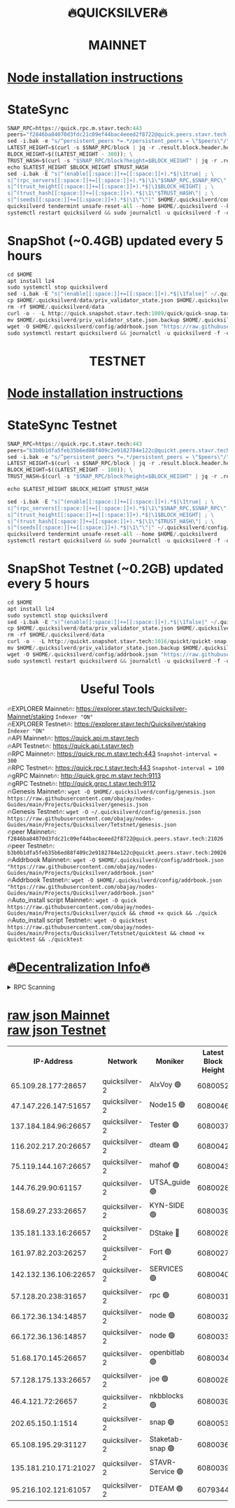 <h1 align="center"> 🔥QUICKSILVER🔥</h1>

<h1 align="center"> MAINNET</h1>

[Node installation instructions](https://github.com/obajay/nodes-Guides/tree/main/Projects/Quicksilver)
=

# StateSync
```python
SNAP_RPC=https://quick.rpc.m.stavr.tech:443
peers="f2846ba84070d3fdc21c09ef44bac4eeed2f8722@quick.peers.stavr.tech:21026"
sed -i.bak -e "s/^persistent_peers *=.*/persistent_peers = \"$peers\"/" $HOME/.quicksilverd/config/config.toml
LATEST_HEIGHT=$(curl -s $SNAP_RPC/block | jq -r .result.block.header.height); \
BLOCK_HEIGHT=$((LATEST_HEIGHT - 300)); \
TRUST_HASH=$(curl -s "$SNAP_RPC/block?height=$BLOCK_HEIGHT" | jq -r .result.block_id.hash)
echo $LATEST_HEIGHT $BLOCK_HEIGHT $TRUST_HASH
sed -i.bak -E "s|^(enable[[:space:]]+=[[:space:]]+).*$|\1true| ; \
s|^(rpc_servers[[:space:]]+=[[:space:]]+).*$|\1\"$SNAP_RPC,$SNAP_RPC\"| ; \
s|^(trust_height[[:space:]]+=[[:space:]]+).*$|\1$BLOCK_HEIGHT| ; \
s|^(trust_hash[[:space:]]+=[[:space:]]+).*$|\1\"$TRUST_HASH\"| ; \
s|^(seeds[[:space:]]+=[[:space:]]+).*$|\1\"\"|" $HOME/.quicksilverd/config/config.toml
quicksilverd tendermint unsafe-reset-all --home $HOME/.quicksilverd --keep-addr-book
systemctl restart quicksilverd && sudo journalctl -u quicksilverd -f -o cat
```

# SnapShot (~0.4GB) updated every 5 hours
```python
cd $HOME
apt install lz4
sudo systemctl stop quicksilverd
sed -i.bak -E "s|^(enable[[:space:]]+=[[:space:]]+).*$|\1false|" ~/.quicksilverd/config/config.toml
cp $HOME/.quicksilverd/data/priv_validator_state.json $HOME/.quicksilverd/priv_validator_state.json.backup
rm -rf $HOME/.quicksilverd/data
curl -o - -L http://quick.snapshot.stavr.tech:1009/quick/quick-snap.tar.lz4 | lz4 -c -d - | tar -x -C $HOME/.quicksilverd --strip-components 2
mv $HOME/.quicksilverd/priv_validator_state.json.backup $HOME/.quicksilverd/data/priv_validator_state.json
wget -O $HOME/.quicksilverd/config/addrbook.json "https://raw.githubusercontent.com/obajay/nodes-Guides/main/Projects/Quicksilver/addrbook.json"
sudo systemctl restart quicksilverd && journalctl -u quicksilverd -f -o cat
```

<h1 align="center"> TESTNET</h1>

[Node installation instructions](https://github.com/obajay/nodes-Guides/tree/main/Projects/Quicksilver/Tetstnet)
=

# StateSync Testnet
```python
SNAP_RPC=https://quick.rpc.t.stavr.tech:443
peers="b3b0b1dfa5feb35b6ed88f409c2e9182784e122c@quickt.peers.stavr.tech:20026"
sed -i.bak -e "s/^persistent_peers *=.*/persistent_peers = \"$peers\"/" $HOME/.quicksilverd/config/config.toml
LATEST_HEIGHT=$(curl -s $SNAP_RPC/block | jq -r .result.block.header.height); \
BLOCK_HEIGHT=$((LATEST_HEIGHT - 100)); \
TRUST_HASH=$(curl -s "$SNAP_RPC/block?height=$BLOCK_HEIGHT" | jq -r .result.block_id.hash)

echo $LATEST_HEIGHT $BLOCK_HEIGHT $TRUST_HASH

sed -i.bak -E "s|^(enable[[:space:]]+=[[:space:]]+).*$|\1true| ; \
s|^(rpc_servers[[:space:]]+=[[:space:]]+).*$|\1\"$SNAP_RPC,$SNAP_RPC\"| ; \
s|^(trust_height[[:space:]]+=[[:space:]]+).*$|\1$BLOCK_HEIGHT| ; \
s|^(trust_hash[[:space:]]+=[[:space:]]+).*$|\1\"$TRUST_HASH\"| ; \
s|^(seeds[[:space:]]+=[[:space:]]+).*$|\1\"\"|" ~/.quicksilverd/config/config.toml
quicksilverd tendermint unsafe-reset-all --home $HOME/.quicksilverd
systemctl restart quicksilverd && sudo journalctl -u quicksilverd -f -o cat

```

# SnapShot Testnet (~0.2GB) updated every 5 hours
```python
cd $HOME
apt install lz4
sudo systemctl stop quicksilverd
sed -i.bak -E "s|^(enable[[:space:]]+=[[:space:]]+).*$|\1false|" ~/.quicksilverd/config/config.toml
cp $HOME/.quicksilverd/data/priv_validator_state.json $HOME/.quicksilverd/priv_validator_state.json.backup
rm -rf $HOME/.quicksilverd/data
curl -o - -L http://quickt.snapshot.stavr.tech:1016/quickt/quickt-snap.tar.lz4 | lz4 -c -d - | tar -x -C $HOME/.quicksilverd --strip-components 2
mv $HOME/.quicksilverd/priv_validator_state.json.backup $HOME/.quicksilverd/data/priv_validator_state.json
wget -O $HOME/.quicksilverd/config/addrbook.json "https://raw.githubusercontent.com/obajay/nodes-Guides/main/Projects/Quicksilver/Tetstnet/addrbook.json"
sudo systemctl restart quicksilverd && journalctl -u quicksilverd -f -o cat
```
 <h1 align="center"> Useful Tools</h1>

🔥EXPLORER Mainnet🔥:        https://explorer.stavr.tech/Quicksilver-Mainnet/staking    `Indexer "ON"` \
🔥EXPLORER Testnet🔥:        https://explorer.stavr.tech/Quicksilver/staking	        `Indexer "ON"` \
🔥API Mainnet🔥: 			 https://quick.api.m.stavr.tech \
🔥API Testnet🔥: 			 https://quick.api.t.stavr.tech \
🔥RPC Mainnet🔥:             https://quick.rpc.m.stavr.tech:443              `Snapshot-interval = 300` \
🔥RPC Testnet🔥:             https://quick.rpc.t.stavr.tech:443              `Snapshot-interval = 100` \
🔥gRPC Mainnet🔥:                    http://quick.grpc.m.stavr.tech:9113 \
🔥gRPC Testnet🔥:                    http://quick.grpc.t.stavr.tech:9112 \
🔥Genesis Mainnet🔥: `wget -O $HOME/.quicksilverd/config/genesis.json https://raw.githubusercontent.com/obajay/nodes-Guides/main/Projects/Quicksilver/genesis.json` \
🔥Genesis Testnet🔥: `wget -O ~/.quicksilverd/config/genesis.json https://raw.githubusercontent.com/obajay/nodes-Guides/main/Projects/Quicksilver/Tetstnet/genesis.json` \
🔥peer Mainnet🔥:					 `f2846ba84070d3fdc21c09ef44bac4eeed2f8722@quick.peers.stavr.tech:21026` \
🔥peer Testnet🔥:					 `b3b0b1dfa5feb35b6ed88f409c2e9182784e122c@quickt.peers.stavr.tech:20026` \
🔥Addrbook Mainnet🔥:    ```wget -O $HOME/.quicksilverd/config/addrbook.json "https://raw.githubusercontent.com/obajay/nodes-Guides/main/Projects/Quicksilver/addrbook.json"``` \
🔥Addrbook Testnet🔥:    ```wget -O $HOME/.quicksilverd/config/addrbook.json "https://raw.githubusercontent.com/obajay/nodes-Guides/main/Projects/Quicksilver/addrbook.json"``` \
🔥Auto_install script Mainnet🔥: ```wget -O quick https://raw.githubusercontent.com/obajay/nodes-Guides/main/Projects/Quicksilver/quick && chmod +x quick && ./quick``` \
🔥Auto_install script Testnet🔥: ```wget -O quicktest https://raw.githubusercontent.com/obajay/nodes-Guides/main/Projects/Quicksilver/Tetstnet/quicktest && chmod +x quicktest && ./quicktest```

🔥[Decentralization Info](https://github.com/obajay/StateSync-snapshots/tree/main/Projects/Quicksilver/Decentralization)🔥
=

<details>
<summary>RPC Scanning</summary>

<h2 align="center"> We scan nodes in real time every 4 hours. And we provide the final result of RPC endpoints.
We cannot influence the operation of these nodes in any way. </h2>


```python
If Voting Power is higher than 0 --> then the Node is a validator of the network and may be subject to attack and be a potential threat to the chain.
```
```python
We marked such validators with a red symbol
```

</details>

[raw json Mainnet](https://rpc-check.quickm.stavr.tech/quickm/rpc-quickm-result.json) \
[raw json Testnet](https://github.com/obajay/StateSync-snapshots/tree/main/Projects/Quicksilver/Rpc-Check-Testnet)
=


<table><tr><th>IP-Address</th><th>Network</th><th>Moniker</th><th>Latest Block Height</th><th>Earliest Block Height</th><th>Catching Up</th><th>Tx Index</th><th>Voting Power</th><th>Scan Time</th></tr><tr><td>65.109.28.177:28657</td><td>quicksilver-2</td><td>AlxVoy 🟢</td><td>6080052</td><td>3562001</td><td>False</td><td>off</td><td>0</td><td>2024-02-22T05:56:11.155806509UTC</td></tr><tr><td>47.147.226.147:51657</td><td>quicksilver-2</td><td>Node15 🟢</td><td>6080046</td><td>5151648</td><td>False</td><td>off</td><td>0</td><td>2024-02-22T05:55:35.496222770UTC</td></tr><tr><td>137.184.184.96:26657</td><td>quicksilver-2</td><td>Tester 🟢</td><td>6080037</td><td>5550692</td><td>False</td><td>off</td><td>0</td><td>2024-02-22T05:54:42.136217440UTC</td></tr><tr><td>116.202.217.20:26657</td><td>quicksilver-2</td><td>dteam 🟢</td><td>6080042</td><td>5581001</td><td>False</td><td>on</td><td>0</td><td>2024-02-22T05:55:08.984341908UTC</td></tr><tr><td>75.119.144.167:26657</td><td>quicksilver-2</td><td>mahof 🟢</td><td>6080043</td><td>5654794</td><td>False</td><td>on</td><td>0</td><td>2024-02-22T05:55:17.633471044UTC</td></tr><tr><td>144.76.29.90:61157</td><td>quicksilver-2</td><td>UTSA_guide 🟢</td><td>6080028</td><td>5743301</td><td>False</td><td>on</td><td>0</td><td>2024-02-22T05:53:47.777943246UTC</td></tr><tr><td>158.69.27.233:26657</td><td>quicksilver-2</td><td>KYN-SIDE 🟢</td><td>6080039</td><td>5799001</td><td>False</td><td>on</td><td>0</td><td>2024-02-22T05:54:55.524629202UTC</td></tr><tr><td>135.181.133.16:26657</td><td>quicksilver-2</td><td>DStake 🔴</td><td>6080028</td><td>5807001</td><td>False</td><td>on</td><td>154670</td><td>2024-02-22T05:53:47.196041940UTC</td></tr><tr><td>161.97.82.203:26257</td><td>quicksilver-2</td><td>Fort 🟢</td><td>6080027</td><td>5863421</td><td>False</td><td>on</td><td>0</td><td>2024-02-22T05:53:46.725701814UTC</td></tr><tr><td>142.132.136.106:22657</td><td>quicksilver-2</td><td>SERVICES 🟢</td><td>6080040</td><td>5920001</td><td>False</td><td>on</td><td>0</td><td>2024-02-22T05:55:00.489042304UTC</td></tr><tr><td>57.128.20.238:31657</td><td>quicksilver-2</td><td>rpc 🟢</td><td>6080031</td><td>5940472</td><td>False</td><td>on</td><td>0</td><td>2024-02-22T05:54:07.460112368UTC</td></tr><tr><td>66.172.36.134:14857</td><td>quicksilver-2</td><td>node 🟢</td><td>6080032</td><td>5950756</td><td>False</td><td>on</td><td>0</td><td>2024-02-22T05:54:14.860864593UTC</td></tr><tr><td>66.172.36.136:14857</td><td>quicksilver-2</td><td>node 🟢</td><td>6080033</td><td>5950756</td><td>False</td><td>on</td><td>0</td><td>2024-02-22T05:54:15.714233399UTC</td></tr><tr><td>51.68.170.145:26657</td><td>quicksilver-2</td><td>openbitlab 🟢</td><td>6080034</td><td>5981220</td><td>False</td><td>on</td><td>0</td><td>2024-02-22T05:54:22.269917035UTC</td></tr><tr><td>57.128.175.133:26657</td><td>quicksilver-2</td><td>joe 🟢</td><td>6080028</td><td>6039778</td><td>False</td><td>on</td><td>0</td><td>2024-02-22T05:53:50.206104331UTC</td></tr><tr><td>46.4.121.72:26657</td><td>quicksilver-2</td><td>nkbblocks 🟢</td><td>6080039</td><td>6056301</td><td>False</td><td>on</td><td>0</td><td>2024-02-22T05:54:50.816735449UTC</td></tr><tr><td>202.65.150.1:1514</td><td>quicksilver-2</td><td>snap 🟢</td><td>6080053</td><td>6069756</td><td>False</td><td>on</td><td>0</td><td>2024-02-22T05:56:18.253714513UTC</td></tr><tr><td>65.108.195.29:31127</td><td>quicksilver-2</td><td>Staketab-snap 🟢</td><td>6080036</td><td>6075001</td><td>False</td><td>off</td><td>0</td><td>2024-02-22T05:54:34.984107405UTC</td></tr><tr><td>135.181.210.171:21027</td><td>quicksilver-2</td><td>STAVR-Service 🟢</td><td>6080039</td><td>6078501</td><td>False</td><td>on</td><td>0</td><td>2024-02-22T05:54:55.919475722UTC</td></tr><tr><td>95.216.102.121:61057</td><td>quicksilver-2</td><td>DTEAM 🟢</td><td>6079344</td><td>6079001</td><td>False</td><td>on</td><td>0</td><td>2024-02-22T05:54:07.841058386UTC</td></tr></table>
